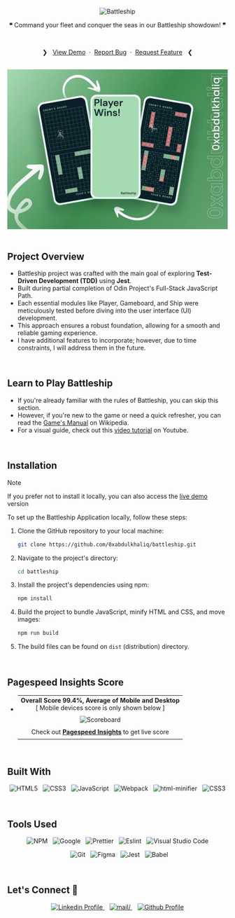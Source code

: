 <br>
<div align="center">
<picture>
    <source media="(prefers-color-scheme: light)" srcset="https://readme-typing-svg.herokuapp.com?font=Space+Grotesk&weight=600&size=40&pause=&color=000&center=true&vCenter=true&repeat=false&random=false&width=280&height=60&lines=Battleship">
    <img alt="Battleship" src="https://readme-typing-svg.herokuapp.com?font=Space+Grotesk&weight=600&size=40&pause=&color=FFFFFF&center=true&vCenter=true&repeat=false&random=false&width=280&height=60&lines=Battleship">
  </picture>
<br>

**❝** Command your fleet and conquer the seas in our Battleship showdown! **❞**

<br>
  <p>
    ❯ &nbsp;
    <a href="https://battleship-0xabdulkhaliq.vercel.app/">View Demo</a>
    &nbsp;·&nbsp;
    <a href="https://github.com/0xabdulkhaliq/battleship/issues">Report Bug</a>
    &nbsp;·&nbsp;
    <a href="https://github.com/0xabdulkhaliq/battleship/issues">Request Feature</a>
     &nbsp; ❮
  </p>
</div>

<br>

<div align='center'>
<img src='./design/preview.webp' alt='Mobile Preview'>
</div>

<br>

## Project Overview
- Battleship project was crafted with the main goal of exploring **Test-Driven Development (TDD)** using **Jest**. 
- Built during partial completion of Odin Project's Full-Stack JavaScript Path.
- Each essential modules like Player, Gameboard, and Ship were meticulously tested before diving into the user interface (UI) development. 
- This approach ensures a robust foundation, allowing for a smooth and reliable gaming experience.
- I have additional features to incorporate; however, due to time constraints, I will address them in the future.

<br>

## Learn to Play Battleship
- If you're already familiar with the rules of Battleship, you can skip this section. 
- However, if you're new to the game or need a quick refresher, you can read the [Game's Manual](https://en.wikipedia.org/wiki/Battleship_(game)) on Wikipedia.
- For a visual guide, check out this [video tutorial](https://youtu.be/RY4nAyRgkLo) on Youtube.

<br>

## Installation

> [!NOTE]  
> If you prefer not to install it locally, you can also access the [live demo](https://battleship-0xabdulkhaliq.vercel.app/) version

To set up the Battleship Application locally, follow these steps:

1. Clone the GitHub repository to your local machine:

   ```bash
   git clone https://github.com/0xabdulkhaliq/battleship.git
   ```

2. Navigate to the project's directory:

   ```bash
   cd battleship
   ```

3. Install the project's dependencies using npm:

   ```bash
   npm install
   ```

4. Build the project to bundle JavaScript, minify HTML and CSS, and move images:

   ```bash
   npm run build
   ```

5. The build files can be found on `dist` (distribution) directory.

<br>

## Pagespeed Insights Score
  
- ||
  | :-----: |
  |  <b>Overall Score 99.4%, Average of Mobile and Desktop</b><br>[ Mobile devices score is only shown below ] |
  | |
  | <img src='./design/pagespeed-insights-score.svg' alt='Scoreboard'> |
  | |
  | Check out [**Pagespeed Insights**](https://pagespeed.web.dev/analysis/https-battleship-0xabdulkhaliq-vercel-app/88ptn9rxjc?form_factor=mobile) to get live score |
  ||

<br>

## Built With

<div align=center>

![HTML5](https://img.shields.io/badge/html5-%23E34F26.svg?style=for-the-badge&logo=html5&logoColor=white) &nbsp;&nbsp;![CSS3](https://img.shields.io/badge/css3-%231572B6.svg?style=for-the-badge&logo=css3&logoColor=white) &nbsp;&nbsp;![JavaScript](https://img.shields.io/badge/ES6%20Modules%20-%23F7DF1E.svg?style=for-the-badge&logo=javascript&logoColor=black) &nbsp;&nbsp;![Webpack](https://img.shields.io/badge/webpack-%238DD6F9.svg?style=for-the-badge&logo=webpack&logoColor=black) &nbsp;&nbsp;![html-minifier](https://img.shields.io/badge/html%20minifier-A90533?style=for-the-badge&logo=html5&logoColor=white) &nbsp;&nbsp;![CSS3](https://img.shields.io/badge/css_minifier-2C2D72.svg?style=for-the-badge&logo=css3&logoColor=white)

</div>

<br>

## Tools Used

<div align=center>
  
![NPM](https://img.shields.io/badge/npm-CB3837?style=for-the-badge&logo=npm&logoColor=white) &nbsp;&nbsp;![Google](https://img.shields.io/badge/google-DA4437?style=for-the-badge&logo=google&logoColor=white) &nbsp;&nbsp;![Prettier](https://img.shields.io/badge/prettier-1A2C34?style=for-the-badge&logo=prettier&logoColor=F7BA3E) &nbsp;&nbsp;![Eslint](https://img.shields.io/badge/eslint-3A33D1?style=for-the-badge&logo=eslint&logoColor=white) &nbsp;&nbsp;![Visual Studio Code](https://img.shields.io/badge/VS%20Code-0078d7.svg?style=for-the-badge&logo=visual-studio-code&logoColor=white)

&nbsp;&nbsp;![Git](https://img.shields.io/badge/Git-F05032?style=for-the-badge&logo=git&logoColor=white) &nbsp;&nbsp;![Figma](https://img.shields.io/badge/Figma-F24E1E?style=for-the-badge&logo=figma&logoColor=white) &nbsp;&nbsp;![Jest](https://img.shields.io/badge/Jest-C21325?style=for-the-badge&logo=jest&logoColor=white) &nbsp;&nbsp;![Babel](https://img.shields.io/badge/Babel-F9DC3E?style=for-the-badge&logo=babel&logoColor=black)

</div>

<br>

## Let's Connect 👋

<div align=center>

  <a href="https://linkedin.com/in/0xabdulkhaliq" >
    <img src="https://img.shields.io/badge/linkedin%20Profile-%2300acee.svg?color=405DE6&style=for-the-badge&logo=linkedin&logoColor=white" alt="Linkedin Profile">
  </a>&nbsp;&nbsp;

  <a href="mailto:0xabdulkhaliq@gmail.com" target="_blank">
    <img src="https://img.shields.io/badge/gmail-%23EA4335.svg?style=for-the-badge&logo=gmail&logoColor=white" alt=mail/>
  </a>&nbsp;&nbsp;

  <a href="https://www.github.com/0xabdulkhaliq/" >
    <img src="https://img.shields.io/badge/Github%20Profile-131313?style=for-the-badge&logo=github&logoColor=white" alt="Github Profile">
  </a>

</div>

<br>
